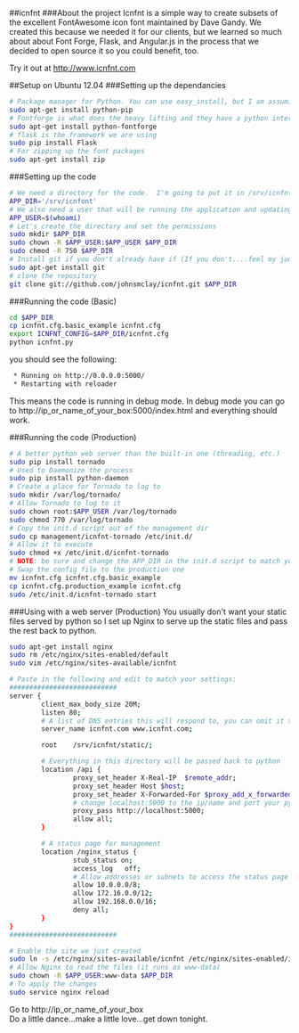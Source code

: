 ##icnfnt
###About the project
Icnfnt is a simple way to create subsets of the excellent FontAwesome icon font maintained by Dave Gandy.  We created this because we needed it for our clients, but we learned so much about about Font Forge, Flask, and Angular.js in the process that we decided to open source it so you could benefit, too.

Try it out at http://www.icnfnt.com

##Setup on Ubuntu 12.04
###Setting up the dependancies
```bash
# Package manager for Python. You can use easy_install, but I am assumimg it's pip.
sudo apt-get install python-pip
# Fontforge is what does the heavy lifting and they have a python interface to issue commands.
sudo apt-get install python-fontforge
# flask is the framework we are using
sudo pip install Flask
# For zipping up the font packages
sudo apt-get install zip
```
###Setting up the code
```bash
# We need a directory for the code.  I'm going to put it in /srv/icnfnt.
APP_DIR='/srv/icnfont'
# We also need a user that will be running the application and updating the code, for now I'll use my current user
APP_USER=$(whoami)
# Let's create the directory and set the permissions
sudo mkdir $APP_DIR
sudo chown -R $APP_USER:$APP_USER $APP_DIR
sudo chmod -R 750 $APP_DIR
# Install git if you don't already have if (If you don't....feel my judgement)
sudo apt-get install git
# clone the repository
git clone git://github.com/johnsmclay/icnfnt.git $APP_DIR

```

###Running the code (Basic)
```bash
cd $APP_DIR
cp icnfnt.cfg.basic_example icnfnt.cfg
export ICNFNT_CONFIG=$APP_DIR/icnfnt.cfg
python icnfnt.py
```
you should see the following:
```bash
 * Running on http://0.0.0.0:5000/
 * Restarting with reloader
```
This means the code is running in debug mode.
In debug mode you can go to http://ip_or_name_of_your_box:5000/index.html and everything should work.

###Running the code (Production)
```bash
# A better python web server than the built-in one (threading, etc.)
sudo pip install tornado
# Used to Daemonize the process
sudo pip install python-daemon
# Create a place for Tornado to log to
sudo mkdir /var/log/tornado/
# Allow Tornado to log to it
sudo chown root:$APP_USER /var/log/tornado
sudo chmod 770 /var/log/tornado
# Copy the init.d script out of the management dir
sudo cp management/icnfnt-tornado /etc/init.d/
# Allow it to execute
sudo chmod +x /etc/init.d/icnfnt-tornado
# NOTE: be sure and change the APP_DIR in the init.d script to match yours
# Swap the config file to the production one
mv icnfnt.cfg icnfnt.cfg.basic_example
cp icnfnt.cfg.production_example icnfnt.cfg
sudo /etc/init.d/icnfnt-tornado start
```

###Using with a web server (Production)
You usually don't want your static files served by python so I set up Nginx to serve up the static files and pass the rest back to python.
```bash
sudo apt-get install nginx
sudo rm /etc/nginx/sites-enabled/default
sudo vim /etc/nginx/sites-available/icnfnt

# Paste in the following and edit to match your settings:
###########################
server {
        client_max_body_size 20M;
        listen 80;
        # A list of DNS entries this will respond to, you can omit it to accept any DNS entry or IP
        server_name icnfnt.com www.icnfnt.com;

        root    /srv/icnfnt/static/;

        # Everything in this directory will be passed back to python
        location /api {
                proxy_set_header X-Real-IP  $remote_addr;
                proxy_set_header Host $host;
                proxy_set_header X-Forwarded-For $proxy_add_x_forwarded_for;
                # change localhost:5000 to the ip/name and port your python is listening on
                proxy_pass http://localhost:5000;
                allow all;
        }

        # A status page for management
        location /nginx_status {
                stub_status on;
                access_log   off;
                # Allow addresses or subnets to access the status page
                allow 10.0.0.0/8;
                allow 172.16.0.0/12;
                allow 192.168.0.0/16;
                deny all;
        }
}
###########################

# Enable the site we just created
sudo ln -s /etc/nginx/sites-available/icnfnt /etc/nginx/sites-enabled/icnfnt
# Allow Nginx to read the files (it runs as www-data)
sudo chown -R $APP_USER:www-data $APP_DIR
# To apply the changes
sudo service nginx reload
```

Go to http://ip_or_name_of_your_box  
Do a little dance...make a little love...get down tonight.

